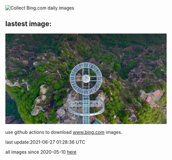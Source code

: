 ![Collect Bing.com daily images](https://github.com/counter2015/bing-daily-images/workflows/Collect%20Bing.com%20daily%20images/badge.svg)
## lastest image:
![](images/Shilinxia.jpg)

use github actions to download www.bing.com images.

last update:2021-06-27 01:28:36 UTC

all images since 2020-05-10 [here](https://github.com/counter2015/bing-daily-images/tree/master/images) 
